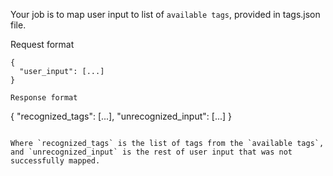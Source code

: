 Your job is to map user input to list of `available tags`, provided in tags.json file.

Request format
```
{
  "user_input": [...]
}

Response format
```
{
"recognized_tags": [...],
"unrecognized_input": [...]
}
```

Where `recognized_tags` is the list of tags from the `available tags`, and `unrecognized_input` is the rest of user input that was not successfully mapped.
